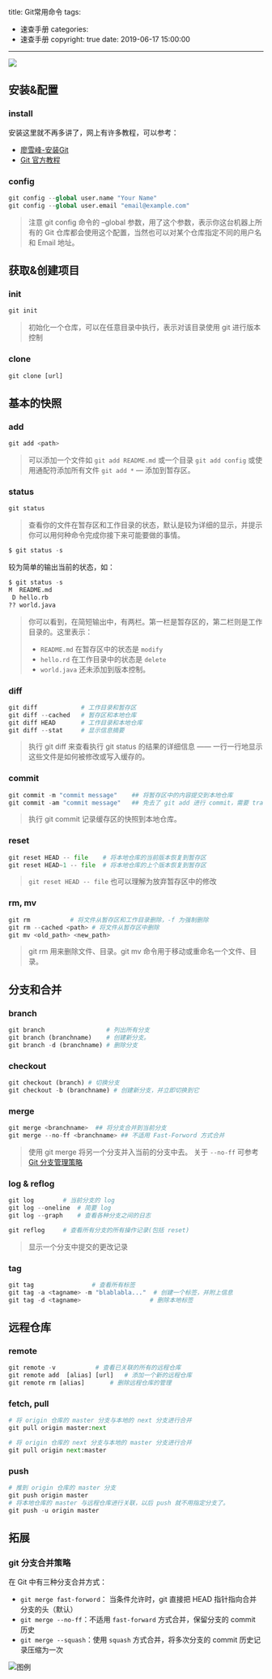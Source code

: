 title: Git常用命令
tags:
  - 速查手册
categories:
  - 速查手册
copyright: true
date: 2019-06-17 15:00:00

---
![](https://ss1.bdstatic.com/70cFuXSh_Q1YnxGkpoWK1HF6hhy/it/u=3301749090,4241833401&fm=26&gp=0.jpg)

<!--more-->

## [](#安装-amp-配置 "安装&amp;配置")安装&amp;配置

### [](#install "install")install

安装这里就不再多讲了，网上有许多教程，可以参考：

* [廖雪峰-安装Git](https://www.liaoxuefeng.com/wiki/0013739516305929606dd18361248578c67b8067c8c017b000/00137396287703354d8c6c01c904c7d9ff056ae23da865a000)
* [Git 官方教程](https://git-scm.com/book/zh/v1/%E8%B5%B7%E6%AD%A5-%E5%AE%89%E8%A3%85-Git)



### [](#config "config")config
```python
git config --global user.name "Your Name"
git config --global user.email "email@example.com"
```
> 注意 git config 命令的 –global 参数，用了这个参数，表示你这台机器上所有的 Git 仓库都会使用这个配置，当然也可以对某个仓库指定不同的用户名和 Email 地址。

## [](#获取-amp-创建项目 "获取&amp;创建项目")获取&amp;创建项目

### [](#init "init")init
```python
git init
```
> 初始化一个仓库，可以在任意目录中执行，表示对该目录使用 git 进行版本控制

### [](#clone "clone")clone
```python
git clone [url]
```

## [](#基本的快照 "基本的快照")基本的快照

### [](#add "add")add
```python
git add <path>
```
> 可以添加一个文件如 `git add README.md` 或一个目录 `git add config` 或使用通配符添加所有文件 `git add *`   — 添加到暂存区。

### [](#status "status")status
```python
git status
```
> 查看你的文件在暂存区和工作目录的状态，默认是较为详细的显示，并提示你可以用何种命令完成你接下来可能要做的事情。
```python
$ git status -s
```

较为简单的输出当前的状态，如：

```python
$ git status -s
M  README.md
 D hello.rb
?? world.java
```
> 你可以看到，在简短输出中，有两栏。第一栏是暂存区的，第二栏则是工作目录的。这里表示： 
> 
> *   `README.md` 在暂存区中的状态是 `modify`
> *   `hello.rd` 在工作目录中的状态是 `delete`
> *   `world.java` 还未添加到版本控制。

### [](#diff "diff")diff
```python
git diff            # 工作目录和暂存区
git diff --cached   # 暂存区和本地仓库
git diff HEAD 	    # 工作目录和本地仓库
git diff --stat     # 显示信息摘要
```
> 执行 git diff 来查看执行 git status 的结果的详细信息 —— 一行一行地显示这些文件是如何被修改或写入缓存的。

### [](#commit "commit")commit
```python
git commit -m "commit message"    ## 将暂存区中的内容提交到本地仓库
git commit -am "commit message"   ## 免去了 git add 进行 commit，需要 tracked 状态
```
> 执行 git commit 记录缓存区的快照到本地仓库。

### [](#reset "reset")reset
```python
git reset HEAD -- file    # 将本地仓库的当前版本恢复到暂存区
git reset HEAD~1 -- file  # 将本地仓库的上个版本恢复到暂存区
```
> `git reset HEAD -- file` 也可以理解为放弃暂存区中的修改

### [](#rm-mv "rm, mv")rm, mv
```python
git rm           # 将文件从暂存区和工作目录删除，-f 为强制删除
git rm --cached <path> # 将文件从暂存区中删除
git mv <old_path> <new_path>
```
> git rm 用来删除文件、目录。git mv 命令用于移动或重命名一个文件、目录。

## [](#分支和合并 "分支和合并")分支和合并

### [](#branch "branch")branch
```python
git branch                 # 列出所有分支
git branch (branchname)    # 创建新分支。
git branch -d (branchname) # 删除分支
```

### [](#checkout "checkout")checkout
```python
git checkout (branch) # 切换分支
git checkout -b (branchname) # 创建新分支，并立即切换到它
```

### [](#merge "merge")merge
```python
git merge <branchname>  ## 将分支合并到当前分支  
git merge --no-ff <branchname> ## 不适用 Fast-Forword 方式合并
```
> 使用 git merge 将另一个分支并入当前的分支中去。 关于 `--no-ff` 可参考 [Git 分支管理策略](http://www.ruanyifeng.com/blog/2012/07/git.html)

### [](#log-amp-reflog "log &amp; reflog")log &amp; reflog
```python
git log		   # 当前分支的 log
git log --oneline  # 简要 log
git log --graph    # 查看各种分支之间的日志

git reflog 	   # 查看所有分支的所有操作记录(包括 reset)
```
> 显示一个分支中提交的更改记录

### [](#tag "tag")tag
```python
git tag 		       # 查看所有标签
git tag -a <tagname> -m "blablabla..."  # 创建一个标签，并附上信息
git tag -d <tagname>    		       # 删除本地标签
```

## [](#远程仓库 "远程仓库")远程仓库

### [](#remote "remote")remote
```python
git remote -v 			# 查看已关联的所有的远程仓库
git remote add  [alias] [url]   # 添加一个新的远程仓库
git remote rm [alias] 		# 删除远程仓库的管理
```

### [](#fetch-pull "fetch, pull")fetch, pull
```python
# 将 origin 仓库的 master 分支与本地的 next 分支进行合并
git pull origin master:next

# 将 origin 仓库的 next 分支与本地的 master 分支进行合并
git pull origin next:master
```

### [](#push "push")push
```python
# 推到 origin 仓库的 master 分支
git push origin master
# 将本地仓库的 master 与远程仓库进行关联，以后 push 就不用指定分支了。
git push -u origin master
```

## [](#拓展 "拓展")拓展

### [](#git-分支合并策略 "git 分支合并策略")git 分支合并策略

在 Git 中有三种分支合并方式：

*   `git merge fast-forword`： 当条件允许时，git 直接把 HEAD 指针指向合并分支的头（默认）
*   `git merge --no-ff`：不适用 `fast-forward` 方式合并，保留分支的 commit 历史
*   `git merge --squash`：使用 `squash` 方式合并，将多次分支的 commit 历史记录压缩为一次

![图例](https://cdn.jun6.net/201801201231_759.png)


